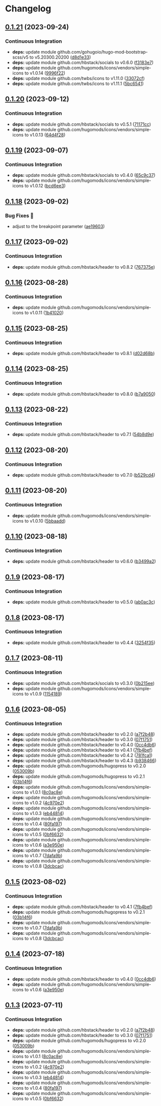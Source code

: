 # Changelog

## [0.1.21](https://github.com/hbstack/header/compare/modules/socials/v0.1.20...modules/socials/v0.1.21) (2023-09-24)


### Continuous Integration

* **deps:** update module github.com/gohugoio/hugo-mod-bootstrap-scss/v5 to v5.20300.20200 ([d8d1e33](https://github.com/hbstack/header/commit/d8d1e3398c9832a47e9bcbb44c8737f0e1eb9295))
* **deps:** update module github.com/hbstack/socials to v0.6.0 ([f3183e7](https://github.com/hbstack/header/commit/f3183e72aacde446a5109a1412e4271b8d4180d8))
* **deps:** update module github.com/hugomods/icons/vendors/simple-icons to v1.0.14 ([9996f22](https://github.com/hbstack/header/commit/9996f221e35935f5a47109f248deca1b4e2ece14))
* **deps:** update module github.com/twbs/icons to v1.11.0 ([33072cf](https://github.com/hbstack/header/commit/33072cf245580d826587ba19898bbbad66a14784))
* **deps:** update module github.com/twbs/icons to v1.11.1 ([5bc6541](https://github.com/hbstack/header/commit/5bc65412346965369643bee7ca787129c0023515))

## [0.1.20](https://github.com/hbstack/header/compare/modules/socials/v0.1.19...modules/socials/v0.1.20) (2023-09-12)


### Continuous Integration

* **deps:** update module github.com/hbstack/socials to v0.5.1 ([71171cc](https://github.com/hbstack/header/commit/71171cc6827553562ef79a263b11300aab029e2e))
* **deps:** update module github.com/hugomods/icons/vendors/simple-icons to v1.0.13 ([64d4f28](https://github.com/hbstack/header/commit/64d4f28484dabe1ea3e1f7c3067cbfbe22e75fff))

## [0.1.19](https://github.com/hbstack/header/compare/modules/socials/v0.1.18...modules/socials/v0.1.19) (2023-09-07)


### Continuous Integration

* **deps:** update module github.com/hbstack/socials to v0.4.0 ([65c9c37](https://github.com/hbstack/header/commit/65c9c3708080db3f43daeb49b6f40a86056d42ef))
* **deps:** update module github.com/hugomods/icons/vendors/simple-icons to v1.0.12 ([bcd6ee3](https://github.com/hbstack/header/commit/bcd6ee3733c85331578dcbbcc8f4ddbb84dc8e1e))

## [0.1.18](https://github.com/hbstack/header/compare/modules/socials/v0.1.17...modules/socials/v0.1.18) (2023-09-02)


### Bug Fixes 🐞

* adjust to the breakpoint parameter ([ae19603](https://github.com/hbstack/header/commit/ae19603f2906fcd775781b99e2c675fe2b2b8eec))

## [0.1.17](https://github.com/hbstack/header/compare/modules/socials/v0.1.16...modules/socials/v0.1.17) (2023-09-02)


### Continuous Integration

* **deps:** update module github.com/hbstack/header to v0.8.2 ([767375e](https://github.com/hbstack/header/commit/767375ee345119df904c7016be5bc8280b647fcd))

## [0.1.16](https://github.com/hbstack/header/compare/modules/socials/v0.1.15...modules/socials/v0.1.16) (2023-08-28)


### Continuous Integration

* **deps:** update module github.com/hugomods/icons/vendors/simple-icons to v1.0.11 ([1b41020](https://github.com/hbstack/header/commit/1b410204002e0b49ad05b42afd9ceda6934e993b))

## [0.1.15](https://github.com/hbstack/header/compare/modules/socials/v0.1.14...modules/socials/v0.1.15) (2023-08-25)


### Continuous Integration

* **deps:** update module github.com/hbstack/header to v0.8.1 ([d02d68b](https://github.com/hbstack/header/commit/d02d68b3f80f75586b0f7293b65f2d93c2a20c59))

## [0.1.14](https://github.com/hbstack/header/compare/modules/socials/v0.1.13...modules/socials/v0.1.14) (2023-08-25)


### Continuous Integration

* **deps:** update module github.com/hbstack/header to v0.8.0 ([b7a9050](https://github.com/hbstack/header/commit/b7a9050e0117d3803d502c82ff1e7131e0b8a057))

## [0.1.13](https://github.com/hbstack/header/compare/modules/socials/v0.1.12...modules/socials/v0.1.13) (2023-08-22)


### Continuous Integration

* **deps:** update module github.com/hbstack/header to v0.7.1 ([54b8d9e](https://github.com/hbstack/header/commit/54b8d9e6a22edb28d814f93cc915d5de62f4be16))

## [0.1.12](https://github.com/hbstack/header/compare/modules/socials/v0.1.11...modules/socials/v0.1.12) (2023-08-20)


### Continuous Integration

* **deps:** update module github.com/hbstack/header to v0.7.0 ([b529cd4](https://github.com/hbstack/header/commit/b529cd426a434ec2ffea5ea167e475f96d650311))

## [0.1.11](https://github.com/hbstack/header/compare/modules/socials/v0.1.10...modules/socials/v0.1.11) (2023-08-20)


### Continuous Integration

* **deps:** update module github.com/hugomods/icons/vendors/simple-icons to v1.0.10 ([5bbaadd](https://github.com/hbstack/header/commit/5bbaadd5f6ed10651db9c6ba11bb9e2f9b5a61cd))

## [0.1.10](https://github.com/hbstack/header/compare/modules/socials/v0.1.9...modules/socials/v0.1.10) (2023-08-18)


### Continuous Integration

* **deps:** update module github.com/hbstack/header to v0.6.0 ([b3499a2](https://github.com/hbstack/header/commit/b3499a25db2f9b4cd81251a18a23170d9bb7509f))

## [0.1.9](https://github.com/hbstack/header/compare/modules/socials/v0.1.8...modules/socials/v0.1.9) (2023-08-17)


### Continuous Integration

* **deps:** update module github.com/hbstack/header to v0.5.0 ([ab0ac3c](https://github.com/hbstack/header/commit/ab0ac3cbd7010f7b28fab34ab664827488df1b99))

## [0.1.8](https://github.com/hbstack/header/compare/modules/socials/v0.1.7...modules/socials/v0.1.8) (2023-08-17)


### Continuous Integration

* **deps:** update module github.com/hbstack/header to v0.4.4 ([3254f35](https://github.com/hbstack/header/commit/3254f3568b11bbc5ba4d6b6240ee5d79dbcce75d))

## [0.1.7](https://github.com/hbstack/header/compare/modules/socials/v0.1.6...modules/socials/v0.1.7) (2023-08-11)


### Continuous Integration

* **deps:** update module github.com/hbstack/socials to v0.3.0 ([0b215ee](https://github.com/hbstack/header/commit/0b215ee7fca67001a4529fab8a3f0bd4c4268580))
* **deps:** update module github.com/hugomods/icons/vendors/simple-icons to v1.0.9 ([1154189](https://github.com/hbstack/header/commit/11541897222e94d9613b430f18c81f386c21dfb8))

## [0.1.6](https://github.com/hbstack/header/compare/modules/socials-v0.1.5...modules/socials/v0.1.6) (2023-08-05)


### Continuous Integration

* **deps:** update module github.com/hbstack/header to v0.2.0 ([a7f2b48](https://github.com/hbstack/header/commit/a7f2b4848c1219e03b1978a432cf8b37a713ac51))
* **deps:** update module github.com/hbstack/header to v0.3.0 ([07f1751](https://github.com/hbstack/header/commit/07f17516816a7be390df93792d23e0ff6e033fff))
* **deps:** update module github.com/hbstack/header to v0.4.0 ([0cc4db6](https://github.com/hbstack/header/commit/0cc4db635992d28aa69c4f1b9a8d222b736ad4b7))
* **deps:** update module github.com/hbstack/header to v0.4.1 ([7fb4bef](https://github.com/hbstack/header/commit/7fb4befacd66e5a8ae4d2d8b96b2df17c510d30b))
* **deps:** update module github.com/hbstack/header to v0.4.2 ([781fca1](https://github.com/hbstack/header/commit/781fca12b6fe5bac5ed6324ee456d100304466b1))
* **deps:** update module github.com/hbstack/header to v0.4.3 ([b938466](https://github.com/hbstack/header/commit/b938466000c36e4523cee18b4359c6c709426a64))
* **deps:** update module github.com/hugomods/hugopress to v0.2.0 ([053009b](https://github.com/hbstack/header/commit/053009bd8381280b82b69f584e33f9cfc92b7848))
* **deps:** update module github.com/hugomods/hugopress to v0.2.1 ([03b14f6](https://github.com/hbstack/header/commit/03b14f692b394f1415e2a3ec140648a0e1457210))
* **deps:** update module github.com/hugomods/icons/vendors/simple-icons to v1.0.1 ([8c0ac8e](https://github.com/hbstack/header/commit/8c0ac8e193643f75ddc5bb39f19810150c2afe16))
* **deps:** update module github.com/hugomods/icons/vendors/simple-icons to v1.0.2 ([4c970e2](https://github.com/hbstack/header/commit/4c970e287050c7b2044b0659262ece463aa4fc1e))
* **deps:** update module github.com/hugomods/icons/vendors/simple-icons to v1.0.3 ([eb44814](https://github.com/hbstack/header/commit/eb44814884184ee8cdcb5dc72a8361a095e84c6e))
* **deps:** update module github.com/hugomods/icons/vendors/simple-icons to v1.0.4 ([80fa197](https://github.com/hbstack/header/commit/80fa1970bbeff2675d5dbd22673a05533d88b18f))
* **deps:** update module github.com/hugomods/icons/vendors/simple-icons to v1.0.5 ([0bf6632](https://github.com/hbstack/header/commit/0bf6632f6f5c4095640a270d8e490d93a2a6675a))
* **deps:** update module github.com/hugomods/icons/vendors/simple-icons to v1.0.6 ([a3e950e](https://github.com/hbstack/header/commit/a3e950e9a90d363ea96554f7025dba64779fe509))
* **deps:** update module github.com/hugomods/icons/vendors/simple-icons to v1.0.7 ([7dafa9b](https://github.com/hbstack/header/commit/7dafa9b7c2c9e3c692d5228ec780ffa5ed569beb))
* **deps:** update module github.com/hugomods/icons/vendors/simple-icons to v1.0.8 ([3dcbcac](https://github.com/hbstack/header/commit/3dcbcacc04dc4b16e5de7cf0fda781003222825b))

## [0.1.5](https://github.com/hbstack/header/compare/modules/socials/v0.1.4...modules/socials/v0.1.5) (2023-08-02)


### Continuous Integration

* **deps:** update module github.com/hbstack/header to v0.4.1 ([7fb4bef](https://github.com/hbstack/header/commit/7fb4befacd66e5a8ae4d2d8b96b2df17c510d30b))
* **deps:** update module github.com/hugomods/hugopress to v0.2.1 ([03b14f6](https://github.com/hbstack/header/commit/03b14f692b394f1415e2a3ec140648a0e1457210))
* **deps:** update module github.com/hugomods/icons/vendors/simple-icons to v1.0.7 ([7dafa9b](https://github.com/hbstack/header/commit/7dafa9b7c2c9e3c692d5228ec780ffa5ed569beb))
* **deps:** update module github.com/hugomods/icons/vendors/simple-icons to v1.0.8 ([3dcbcac](https://github.com/hbstack/header/commit/3dcbcacc04dc4b16e5de7cf0fda781003222825b))

## [0.1.4](https://github.com/hbstack/header/compare/modules/socials/v0.1.3...modules/socials/v0.1.4) (2023-07-18)


### Continuous Integration

* **deps:** update module github.com/hbstack/header to v0.4.0 ([0cc4db6](https://github.com/hbstack/header/commit/0cc4db635992d28aa69c4f1b9a8d222b736ad4b7))
* **deps:** update module github.com/hugomods/icons/vendors/simple-icons to v1.0.6 ([a3e950e](https://github.com/hbstack/header/commit/a3e950e9a90d363ea96554f7025dba64779fe509))

## [0.1.3](https://github.com/hbstack/header/compare/modules/socials/v0.1.2...modules/socials/v0.1.3) (2023-07-11)


### Continuous Integration

* **deps:** update module github.com/hbstack/header to v0.2.0 ([a7f2b48](https://github.com/hbstack/header/commit/a7f2b4848c1219e03b1978a432cf8b37a713ac51))
* **deps:** update module github.com/hbstack/header to v0.3.0 ([07f1751](https://github.com/hbstack/header/commit/07f17516816a7be390df93792d23e0ff6e033fff))
* **deps:** update module github.com/hugomods/hugopress to v0.2.0 ([053009b](https://github.com/hbstack/header/commit/053009bd8381280b82b69f584e33f9cfc92b7848))
* **deps:** update module github.com/hugomods/icons/vendors/simple-icons to v1.0.1 ([8c0ac8e](https://github.com/hbstack/header/commit/8c0ac8e193643f75ddc5bb39f19810150c2afe16))
* **deps:** update module github.com/hugomods/icons/vendors/simple-icons to v1.0.2 ([4c970e2](https://github.com/hbstack/header/commit/4c970e287050c7b2044b0659262ece463aa4fc1e))
* **deps:** update module github.com/hugomods/icons/vendors/simple-icons to v1.0.3 ([eb44814](https://github.com/hbstack/header/commit/eb44814884184ee8cdcb5dc72a8361a095e84c6e))
* **deps:** update module github.com/hugomods/icons/vendors/simple-icons to v1.0.4 ([80fa197](https://github.com/hbstack/header/commit/80fa1970bbeff2675d5dbd22673a05533d88b18f))
* **deps:** update module github.com/hugomods/icons/vendors/simple-icons to v1.0.5 ([0bf6632](https://github.com/hbstack/header/commit/0bf6632f6f5c4095640a270d8e490d93a2a6675a))
